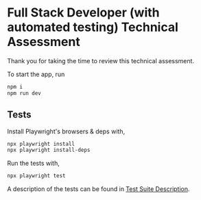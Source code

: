 # Full Stack Developer (with automated testing) Technical Assessment

Thank you for taking the time to review this technical assessment.

To start the app, run

```bash
npm i
npm run dev
```

## Tests

Install Playwright's browsers & deps with,

```bash
npx playwright install
npx playwright install-deps
```

Run the tests with,

```bash
npx playwright test
```

A description of the tests can be found in [Test Suite Description](https://docs.google.com/document/d/1ltg2GOkZKQCe_7uEJ8Zg73ro6oKRZAzS7-z6Mv6cQJw/edit?usp=sharing).

